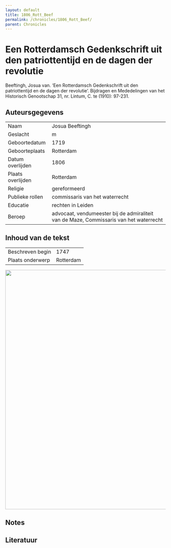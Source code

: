 ```yaml
---
layout: default
title: 1806_Rott_Beef
permalink: /chronicles/1806_Rott_Beef/
parent: Chronicles
--- 
```



# Een Rotterdamsch Gedenkschrift uit den patriottentijd en de dagen der revolutie 

Beeftingh, Josua van. ‘Een Rotterdamsch Gedenkschrift uit den patriottentijd en de dagen der revolutie’. Bijdragen en Mededelingen van het Historisch Genootschap 31, nr. Lintum, C. te (1910): 97-231. 

## Auteursgegevens 

| | | 
| --------------- | --------------- | 
| Naam | Josua Beeftingh | 
| Geslacht | m | 
 | Geboortedatum | 1719 | 
| Geboorteplaats | Rotterdam | 
| Datum overlijden | 1806 | 
| Plaats overlijden | Rotterdam | 
| Religie | gereformeerd | 
| Publieke rollen | commissaris van het waterrecht | 
| Educatie | rechten in Leiden | 
| Beroep | advocaat, vendumeester bij de admiraliteit van de Maze, Commissaris van het waterrecht | 

## Inhoud van de tekst 

| | | 
| --------------- | --------------- | 
| Beschreven begin | 1747 | 
| Plaats onderwerp | Rotterdam | 

[<img src="..\..\barplots_chronicles\1806_Rott_Beef.jpg" width="750"/>](..\..\barplots_chronicles\1806_Rott_Beef.jpg) 

## Notes 

## Literatuur 

